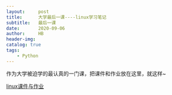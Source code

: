 ```yaml
---
layout:     post
title:      大学最后一课----linux学习笔记
subtitle:   最后一课
date:       2020-09-06
author:     HB
header-img:
catalog: true
tags:
    - Python
---
```

作为大学被迫学的最认真的一门课，把课件和作业放在这里，就这样~

[linux课件与作业](https://drive.google.com/file/d/14w46LFYTXCWP_gLeRY74RYBe4wI-cjKZ/view?usp=sharing)
